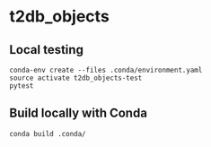 # t2db\_objects

## Local testing

```
conda-env create --files .conda/environment.yaml
source activate t2db_objects-test
pytest
```

## Build locally with Conda
```
conda build .conda/
```
